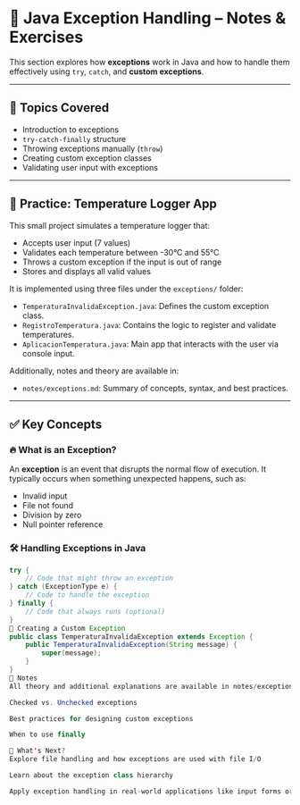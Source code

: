 # 🚨 Java Exception Handling – Notes & Exercises

This section explores how **exceptions** work in Java and how to handle them effectively using `try`, `catch`, and **custom exceptions**.

---

## 📘 Topics Covered

- Introduction to exceptions
- `try-catch-finally` structure
- Throwing exceptions manually (`throw`)
- Creating custom exception classes
- Validating user input with exceptions

---

## 🧪 Practice: Temperature Logger App

This small project simulates a temperature logger that:

- Accepts user input (7 values)
- Validates each temperature between -30°C and 55°C
- Throws a custom exception if the input is out of range
- Stores and displays all valid values

It is implemented using three files under the `exceptions/` folder:

- `TemperaturaInvalidaException.java`: Defines the custom exception class.
- `RegistroTemperatura.java`: Contains the logic to register and validate temperatures.
- `AplicacionTemperatura.java`: Main app that interacts with the user via console input.

Additionally, notes and theory are available in:

- `notes/exceptions.md`: Summary of concepts, syntax, and best practices.

---

## ✅ Key Concepts

### 🔥 What is an Exception?

An **exception** is an event that disrupts the normal flow of execution. It typically occurs when something unexpected happens, such as:

- Invalid input
- File not found
- Division by zero
- Null pointer reference

### 🛠️ Handling Exceptions in Java

```java
try {
    // Code that might throw an exception
} catch (ExceptionType e) {
    // Code to handle the exception
} finally {
    // Code that always runs (optional)
}
🧩 Creating a Custom Exception
public class TemperaturaInvalidaException extends Exception {
    public TemperaturaInvalidaException(String message) {
        super(message);
    }
}
📝 Notes
All theory and additional explanations are available in notes/exceptions.md, including:

Checked vs. Unchecked exceptions

Best practices for designing custom exceptions

When to use finally

🚀 What's Next?
Explore file handling and how exceptions are used with file I/O

Learn about the exception class hierarchy

Apply exception handling in real-world applications like input forms or APIs
